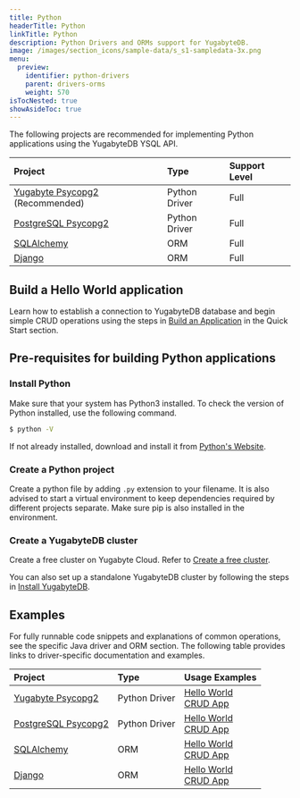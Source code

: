 ```yaml
---
title: Python
headerTitle: Python
linkTitle: Python
description: Python Drivers and ORMs support for YugabyteDB.
image: /images/section_icons/sample-data/s_s1-sampledata-3x.png
menu:
  preview:
    identifier: python-drivers
    parent: drivers-orms
    weight: 570
isTocNested: true
showAsideToc: true
---
```


The following projects are recommended for implementing Python applications using the YugabyteDB YSQL API.

| Project | Type | Support Level |
| :------ | :--- | :------------ |
| [Yugabyte Psycopg2](yugabyte-psycopg2) (Recommended) | Python Driver | Full |
| [PostgreSQL Psycopg2](postgres-psycopg2) | Python Driver | Full |
| [SQLAlchemy](sqlalchemy) | ORM |  Full |
| [Django](django) | ORM |  Full |

## Build a Hello World application

Learn how to establish a connection to YugabyteDB database and begin simple CRUD operations using the steps in [Build an Application](/preview/quick-start/build-apps/python/ysql-psycopg2) in the Quick Start section.

## Pre-requisites for building Python applications

### Install Python

Make sure that your system has Python3 installed. To check the version of Python installed, use the following command.

```sh
$ python -V
```

If not already installed, download and install it from [Python's Website](https://www.python.org/downloads/).

### Create a Python project

Create a python file by adding ```.py``` extension to your filename. It is also advised to start a virtual environment to keep dependencies required by different projects separate. Make sure pip is also installed in the environment.

### Create a YugabyteDB cluster

Create a free cluster on Yugabyte Cloud. Refer to [Create a free cluster](/preview/yugabyte-cloud/cloud-quickstart/qs-add/).

You can also set up a standalone YugabyteDB cluster by following the steps in [Install YugabyteDB](/preview/quick-start/install/macos).

## Examples

For fully runnable code snippets and explanations of common operations, see the specific Java driver and ORM section. The following table provides links to driver-specific documentation and examples.

| Project | Type | Usage Examples |
| :------ | :--- | :------------- |
| [Yugabyte Psycopg2](yugabyte-psycopg2) | Python Driver | [Hello World](/preview/quick-start/build-apps/python/ysql-psycopg2/) <br />[CRUD App](yugabyte-psycopg2)
| [PostgreSQL Psycopg2](postgres-psycopg2) | Python Driver | [Hello World](/preview/quick-start/build-apps/python/ysql-psycopg2) <br />[CRUD App](postgres-psycopg2)|
| [SQLAlchemy](sqlalchemy) | ORM |  [Hello World](/preview/quick-start/build-apps/python/ysql-sqlalchemy) <br />[CRUD App](sqlalchemy) |
| [Django](django) | ORM | [Hello World](/preview/quick-start/build-apps/python/ysql-django) <br />[CRUD App](django) |
